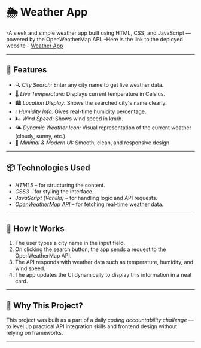 # 🌦 Weather App

-A sleek and simple weather app built using HTML, CSS, and JavaScript — powered by the OpenWeatherMap API.
-Here is the link to the deployed website - [Weather App](https://swastikweatherapp.pages.dev/)


---

## 🔧 Features

- 🔍 *City Search:* Enter any city name to get live weather data.
- 🌡 *Live Temperature:* Displays current temperature in Celsius.
- 🏙 *Location Display:* Shows the searched city's name clearly.
- 💧 *Humidity Info:* Gives real-time humidity percentage.
- 🌬 *Wind Speed:* Shows wind speed in km/h.
- 🌤 *Dynamic Weather Icon:* Visual representation of the current weather (cloudy, sunny, etc.).
- 🎨 *Minimal & Modern UI:* Smooth, clean, and responsive design.

---

## 📦 Technologies Used

- *HTML5* – for structuring the content.
- *CSS3* – for styling the interface.
- *JavaScript (Vanilla)* – for handling logic and API requests.
- *[OpenWeatherMap API](https://openweathermap.org/api)* – for fetching real-time weather data.

---

## 📡 How It Works

1. The user types a city name in the input field.
2. On clicking the search button, the app sends a request to the OpenWeatherMap API.
3. The API responds with weather data such as temperature, humidity, and wind speed.
4. The app updates the UI dynamically to display this information in a neat card.

---

## 🧪 Why This Project?

This project was built as a part of a daily *coding accountability challenge* —  
to level up practical API integration skills and frontend design without relying on frameworks.

---
